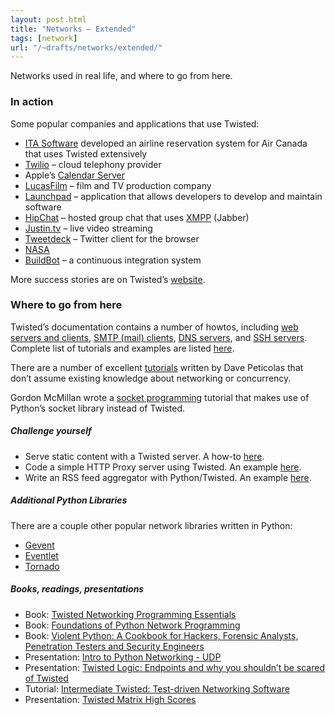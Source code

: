 ```yaml
---
layout: post.html
title: "Networks – Extended"
tags: [network]
url: "/~drafts/networks/extended/"
---
```


Networks used in real life, and where to go from here.

### In action

Some popular companies and applications that use Twisted:

* [ITA Software](http://en.wikipedia.org/wiki/ITA_Software) developed an airline reservation system for Air Canada that uses Twisted extensively
* [Twilio](www.twilio.com) – cloud telephony provider
* Apple’s [Calendar Server](http://trac.calendarserver.org/)
* [LucasFilm](http://twistedmatrix.com/trac/wiki/SuccessStories#Lucasfilm) – film and TV production company
* [Launchpad](http://twistedmatrix.com/trac/wiki/SuccessStories#Launchpad) – application that allows developers to develop and maintain software
* [HipChat](http://twistedmatrix.com/trac/wiki/SuccessStories#HipChat) – hosted group chat that uses [XMPP](http://en.wikipedia.org/wiki/XMPP) (Jabber)
* [Justin.tv](http://twistedmatrix.com/trac/wiki/SuccessStories#Justin.tv) – live video streaming
* [Tweetdeck](http://twistedmatrix.com/trac/wiki/SuccessStories#TweetDeck) – Twitter client for the browser
* [NASA](http://twistedmatrix.com/trac/wiki/SuccessStories#NASA)
* [BuildBot](http://en.wikipedia.org/wiki/BuildBot) – a continuous integration system

More success stories are on Twisted’s [website](http://twistedmatrix.com/trac/wiki/SuccessStories).

### Where to go from here

Twisted’s documentation contains a number of howtos, including [web servers and clients](http://twistedmatrix.com/documents/current/web/howto/), [SMTP (mail) clients](http://twistedmatrix.com/documents/current/mail/tutorial/smtpclient/smtpclient.html), [DNS servers](http://twistedmatrix.com/documents/current/names/howto/names.html), and [SSH servers](http://twistedmatrix.com/documents/current/conch/howto/conch_client.html).  Complete list of tutorials and examples are listed [here](http://twistedmatrix.com/documents/current/).

There are a number of excellent [tutorials](http://krondo.com/?page_id=1327) written by Dave Peticolas that don’t assume existing knowledge about networking or concurrency.

Gordon McMillan wrote a [socket programming](http://docs.python.org/2/howto/sockets.html) tutorial that makes use of Python’s socket library instead of Twisted.

##### Challenge yourself

* Serve static content with a Twisted server.  A how-to [here](http://jcalderone.livejournal.com/47954.html).
* Code a simple HTTP Proxy server using Twisted. An example [here](http://wiki.python.org/moin/Twisted-Examples).
* Write an RSS feed aggregator with Python/Twisted.  An example [here](http://code.activestate.com/recipes/277099-rss-aggregator-with-twisted/).

##### Additional Python Libraries

There are a couple other popular network libraries written in Python:

* [Gevent](http://sdiehl.github.io/gevent-tutorial/)
* [Eventlet](http://eventlet.net/doc/examples.html)
* [Tornado](http://www.tornadoweb.org/en/stable/)

##### Books, readings, presentations

* Book: [Twisted Networking Programming Essentials](http://www.amazon.com/Twisted-Network-Programming-Essentials-McKellar/dp/1449326110/ref=pd_sim_b_5)
* Book: [Foundations of Python Network Programming](http://www.amazon.com/Foundations-Python-Network-Programming-comprehensive/dp/1430230037/ref=pd_sim_b_3)
* Book: [Violent Python: A Cookbook for Hackers, Forensic Analysts, Penetration Testers and Security Engineers](http://www.amazon.com/Violent-Python-Cookbook-Penetration-Engineers/dp/1597499579/ref=pd_sim_b_2)
* Presentation: [Intro to Python Networking - UDP](http://www.youtube.com/watch?v=vNVMlXLGrTE)
* Presentation: [Twisted Logic: Endpoints and why you shouldn’t be scared of Twisted](http://pyvideo.org/video/1740/twisted-logic-endpoints-and-why-you-shouldnt-be)
* Tutorial: [Intermediate Twisted: Test-driven Networking Software](http://pyvideo.org/video/1715/intermediate-twisted-test-driven-networking-soft)
* Presentation: [Twisted Matrix High Scores](http://pyvideo.org/video/692/2-twisted-matrix-high-scores)